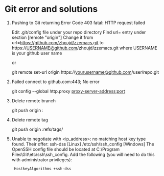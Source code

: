 Git error and solutions
=======================

1. Pushing to Git returning Error Code 403 fatal: HTTP request failed

   Edit .git/config file under your repo directory
   Find url= entry under section [remote "origin"]
   Change it from url=https://github.com/zhoujd/zzemacs.git to https://USERNAME@github.com/zhoujd/zzemacs.git
   where USERNAME is your github user name

   or
   
   git remote set-url origin https://yourusername@github.com/user/repo.git

   
2. Failed connect to github.com:443; No error

   git config --global http.proxy <proxy-server-address:port>

3. Delete remote branch

   git push origin :<branch-name>

4. Delete remote tag

   git push origin :refs/tags/<tag-name>

5. Unable to negotiate with <ip_address>: no matching host key type found. Their offer: ssh-dss
   [Linux] /etc/ssh/ssh_config
   [Windows] The OpenSSH config file should be located at C:\Program Files\Git\etc\ssh\ssh_config. 
   Add the following (you will need to do this with administrator privileges):
  
        HostkeyAlgorithms +ssh-dss
